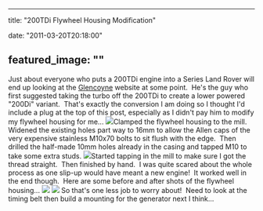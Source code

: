 
---
title: "200TDi Flywheel Housing Modification"

date: "2011-03-20T20:18:00"

featured_image: ""
---


Just about everyone who puts a 200TDi engine into a Series Land Rover will end up looking at the <a href="http://www.glencoyne.co.uk/200di.htm">Glencoyne</a> website at some point.  He's the guy who first suggested taking the turbo off the 200TDi to create a lower powered "200Di" variant.  That's exactly the conversion I am doing so I thought I'd include a plug at the top of this post, especially as I didn't pay him to modify my flywheel housing for me...
<a href="https://lh3.googleusercontent.com/-aDRPc-H9uHE/TYZdrVz_azI/AAAAAAAACRQ/mP9qRFMWYZw/s1600/IMG_5710.JPG"><img src="https://lh3.googleusercontent.com/-aDRPc-H9uHE/TYZdrVz_azI/AAAAAAAACRQ/mP9qRFMWYZw/s320/IMG_5710.JPG"/></a>Clamped the flywheel housing to the mill.  Widened the existing holes part way to 16mm to allow the Allen caps of the very expensive stainless M10x70 bolts to sit flush with the edge.  Then drilled the half-made 10mm holes already in the casing and tapped M10 to take some extra studs.
<a href="https://lh3.googleusercontent.com/-zRxsZmbagYI/TYZdsA-s1II/AAAAAAAACRU/unm7Y6-tkTM/s1600/IMG_5711.JPG"><img src="https://lh3.googleusercontent.com/-zRxsZmbagYI/TYZdsA-s1II/AAAAAAAACRU/unm7Y6-tkTM/s320/IMG_5711.JPG"/></a>Started tapping in the mill to make sure I got the thread straight.  Then finished by hand.  I was quite scared about the whole process as one slip-up would have meant a new engine!  It worked well in the end though.  Here are some before and after shots of the flywheel housing...
<a href="https://lh5.googleusercontent.com/-bataKsnFiuk/TYZdqVRRhjI/AAAAAAAACRM/l4R1h9AHwWA/s1600/IMG_5642.JPG"><img src="https://lh5.googleusercontent.com/-bataKsnFiuk/TYZdqVRRhjI/AAAAAAAACRM/l4R1h9AHwWA/s320/IMG_5642.JPG"/></a>
<a href="https://lh6.googleusercontent.com/-i_nNUj6A8Xk/TYZdtBTz9vI/AAAAAAAACRY/4DcDDb4oXYo/s1600/IMG_5723.JPG"><img src="https://lh6.googleusercontent.com/-i_nNUj6A8Xk/TYZdtBTz9vI/AAAAAAAACRY/4DcDDb4oXYo/s320/IMG_5723.JPG"/></a>
So that's one less job to worry about!  Need to look at the timing belt then build a mounting for the generator next I think...